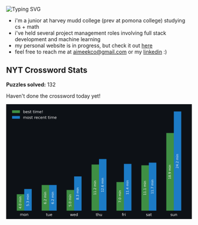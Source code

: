 ![Typing SVG](https://readme-typing-svg.demolab.com?font=Fira+Code&size=16&pause=700&color=FFFFFF&width=435&lines=hi+i'm+aimee!;junior+at+harvey+mudd+college;cs+math+major;word+game+enthusiast)
- i'm a junior at harvey mudd college (prev at pomona college) studying cs + math
- i've held several project management roles involving full stack development and machine learning
- my personal website is in progress, but check it out [here](https://aimeekco.github.io)
- feel free to reach me at aimeekco@gmail.com or my [linkedin](https://www.linkedin.com/in/aimeekco/) :)
<!-- START NYT-STATS -->
## NYT Crossword Stats
**Puzzles solved:** 132

Haven't done the crossword today yet!


![Solve Times](./nyt_stats_graph.png)
<!-- END NYT-STATS -->
